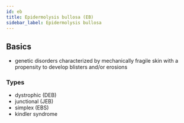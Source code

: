 ```yaml
---
id: eb
title: Epidermolysis bullosa (EB)
sidebar_label: Epidermolysis bullosa
---
```

## Basics
- genetic disorders characterized by mechanically fragile skin with a propensity to develop blisters and/or erosions

### Types
- dystrophic (DEB)
- junctional (JEB)
- simplex (EBS)
- kindler syndrome

